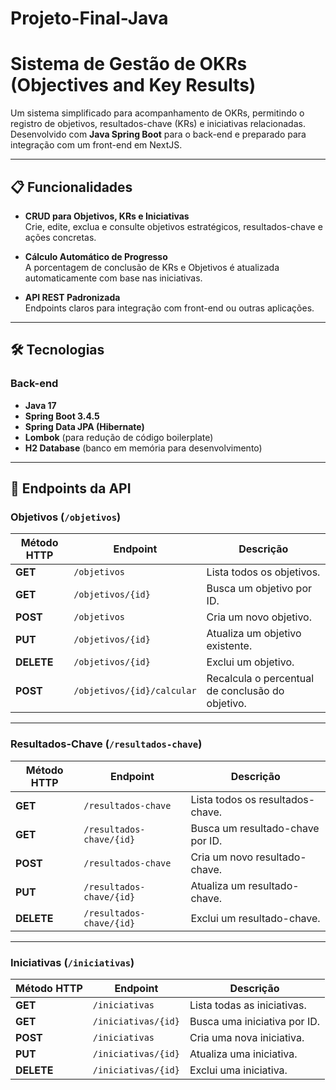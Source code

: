 # Projeto-Final-Java
# Sistema de Gestão de OKRs (Objectives and Key Results)

Um sistema simplificado para acompanhamento de OKRs, permitindo o registro de objetivos, resultados-chave (KRs) e iniciativas relacionadas. Desenvolvido com **Java Spring Boot** para o back-end e preparado para integração com um front-end em NextJS.

---

## 📋 Funcionalidades

- **CRUD para Objetivos, KRs e Iniciativas**  
  Crie, edite, exclua e consulte objetivos estratégicos, resultados-chave e ações concretas.
  
- **Cálculo Automático de Progresso**  
  A porcentagem de conclusão de KRs e Objetivos é atualizada automaticamente com base nas iniciativas.

- **API REST Padronizada**  
  Endpoints claros para integração com front-end ou outras aplicações.

---

## 🛠 Tecnologias

### Back-end
- **Java 17**
- **Spring Boot 3.4.5**
- **Spring Data JPA (Hibernate)**
- **Lombok** (para redução de código boilerplate)
- **H2 Database** (banco em memória para desenvolvimento)

---

## 🔗 Endpoints da API

### **Objetivos** (`/objetivos`)
| Método HTTP | Endpoint               | Descrição                          |
|-------------|------------------------|------------------------------------|
| **GET**     | `/objetivos`           | Lista todos os objetivos.          |
| **GET**     | `/objetivos/{id}`      | Busca um objetivo por ID.          |
| **POST**    | `/objetivos`           | Cria um novo objetivo.             |
| **PUT**     | `/objetivos/{id}`      | Atualiza um objetivo existente.    |
| **DELETE**  | `/objetivos/{id}`      | Exclui um objetivo.                |
| **POST**    | `/objetivos/{id}/calcular` | Recalcula o percentual de conclusão do objetivo. |

---

### **Resultados-Chave** (`/resultados-chave`)
| Método HTTP | Endpoint                  | Descrição                          |
|-------------|---------------------------|------------------------------------|
| **GET**     | `/resultados-chave`       | Lista todos os resultados-chave.   |
| **GET**     | `/resultados-chave/{id}`  | Busca um resultado-chave por ID.   |
| **POST**    | `/resultados-chave`       | Cria um novo resultado-chave.      |
| **PUT**     | `/resultados-chave/{id}`  | Atualiza um resultado-chave.       |
| **DELETE**  | `/resultados-chave/{id}`  | Exclui um resultado-chave.         |

---

### **Iniciativas** (`/iniciativas`)
| Método HTTP | Endpoint                | Descrição                          |
|-------------|-------------------------|------------------------------------|
| **GET**     | `/iniciativas`          | Lista todas as iniciativas.        |
| **GET**     | `/iniciativas/{id}`     | Busca uma iniciativa por ID.       |
| **POST**    | `/iniciativas`          | Cria uma nova iniciativa.          |
| **PUT**     | `/iniciativas/{id}`     | Atualiza uma iniciativa.           |
| **DELETE**  | `/iniciativas/{id}`     | Exclui uma iniciativa.             |

